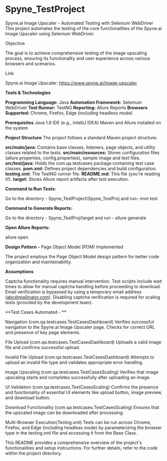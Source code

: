 # Spyne_TestProject
Spyne.ai Image Upscaler - Automated Testing with Selenium WebDriver
This project automates the testing of the core functionalities of the Spyne.ai Image Upscaler using Selenium WebDriver.

Objective

The goal is to achieve comprehensive testing of the image upscaling process, ensuring its functionality and user experience across various browsers and scenarios.

Link

Spyne.ai Image Upscaler: https://www.spyne.ai/image-upscaler

**Tools & Technologies**

**Programming Language:** Java
**Automation Framework:** Selenium WebDriver
**Test Runner:** TestNG
**Reporting:** Allure Reports
**Browsers Supported:** Chrome, Firefox, Edge (including headless mode)

**Prerequisites**
Java 1.8
IDE (e.g., IntelliJ IDEA)
Maven and Allure installed on the system

**Project Structure**
The project follows a standard Maven project structure:

**src/main/java:** Contains base classes, listeners, page objects, and utility classes related to the tests.
**src/main/resources:** Stores configuration files (allure.properties, config.properties), sample image and text files.
**src/test/java:** Holds the com.qa.testcases package containing test case classes.
**pom.xml:** Defines project dependencies and build configuration.
**testing.xml:** The TestNG runner file.
**README.md:** This file (you're reading it!).
**target:** Stores Allure report artifacts after test execution.

**Command to Run Tests:**

Go to the directory - Spyne_TestProject\Spyne_TestProj and run-
mvn test

**Command to Generate Reports:**

Go to the directory - Spyne_TestProj/target and run - 
allure generate

**Open Allure Reports:**

allure open

**Design Pattern -** Page Object Model (POM) Implemented

The project employs the Page Object Model design pattern for better code organization and maintainability.

**Assumptions**

Captcha functionality requires manual intervention. Test scripts include wait times to allow for manual captcha handling before proceeding to download.
Email verification is bypassed by using a temporary email address (abc@mailinator.com). Disabling captcha verification is required for scaling tests (provided by the development team).

**Test Cases Automated - **

Navigation (com.qa.testcases.TestCasesDashboard)
Verifies successful navigation to the Spyne.ai Image Upscaler page.
Checks for correct URL and presence of key page elements. 

File Upload (com.qa.testcases.TestCasesDashboard)
Uploads a valid image file and confirms successful upload.

Invalid File Upload (com.qa.testcases.TestCasesDashboard)
Attempts to upload an invalid file type and validates appropriate error handling.

Image Upscaling (com.qa.testcases.TestCasesScaling)
Verifies that image upscaling starts and completes successfully after uploading an image.

UI Validation (com.qa.testcases.TestCasesScaling)
Confirms the presence and functionality of essential UI elements like upload button, image preview, and download button.

Download Functionality (com.qa.testcases.TestCasesScaling)
Ensures that the upscaled image can be downloaded after processing.

Multi-Browser Execution(Testng.xml)
Tests can be run across Chrome, Firefox, and Edge (including headless mode) by parameterizing the browser type in the testing.xml file and accessing it from the Base Class.

This README provides a comprehensive overview of the project's functionalities and setup instructions. For further details, refer to the code within the project directory.